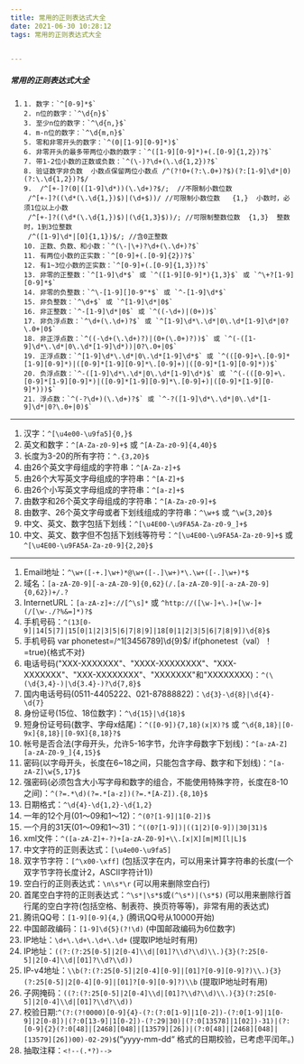 ```yaml
---
title: 常用的正则表达式大全
date: 2021-06-30 10:28:12
tags: 常用的正则表达式大全


---
```


##### 常用的正则表达式大全

1. ```
   1. 数字：`^[0-9]*$`
   2. n位的数字：`^\d{n}$`
   3. 至少n位的数字：`^\d{n,}$`
   4. m-n位的数字：`^\d{m,n}$`
   5. 零和非零开头的数字：`^(0|[1-9][0-9]*)$`
   6. 非零开头的最多带两位小数的数字：`^([1-9][0-9]*)+(.[0-9]{1,2})?$`
   7. 带1-2位小数的正数或负数：`^(\-)?\d+(\.\d{1,2})?$`
   8. 验证数字非负数  小数点保留两位小数点 /^(?!0+(?:\.0+)?$)(?:[1-9]\d*|0)(?:\.\d{1,2})?$/
   9.  /^[+-]?(0|([1-9]\d*))(\.\d+)?$/;  //不限制小数位数   
   	/^[+-]?((\d*(\.\d{1,})$)|(\d+$))/ //可限制小数位数   {1,}  小数时，必须1位以上小数
   	/^[+-]?((\d*(\.\d{1,})$)|(\d{1,3}$))/; //可限制整数位数  {1,3}  整数时，1到3位整数
   	/^([1-9]\d*|[0]{1,1})$/; //含0正整数
   10. 正数、负数、和小数：`^(\-|\+)?\d+(\.\d+)?$`
   11. 有两位小数的正实数：`^[0-9]+(.[0-9]{2})?$`
   12. 有1~3位小数的正实数：`^[0-9]+(.[0-9]{1,3})?$`
   13. 非零的正整数：`^[1-9]\d*$` 或 `^([1-9][0-9]*){1,3}$` 或 `^\+?[1-9][0-9]*$`
   14. 非零的负整数：`^\-[1-9][]0-9"*$` 或 `^-[1-9]\d*$`
   15. 非负整数：`^\d+$` 或 `^[1-9]\d*|0$`
   16. 非正整数：`^-[1-9]\d*|0$` 或 `^((-\d+)|(0+))$`
   17. 非负浮点数：`^\d+(\.\d+)?$` 或 `^[1-9]\d*\.\d*|0\.\d*[1-9]\d*|0?\.0+|0$`
   18. 非正浮点数：`^((-\d+(\.\d+)?)|(0+(\.0+)?))$` 或 `^(-([1-9]\d*\.\d*|0\.\d*[1-9]\d*))|0?\.0+|0$`
   19. 正浮点数：`^[1-9]\d*\.\d*|0\.\d*[1-9]\d*$` 或 `^(([0-9]+\.[0-9]*[1-9][0-9]*)|([0-9]*[1-9][0-9]*\.[0-9]+)|([0-9]*[1-9][0-9]*))$`
   20. 负浮点数：`^-([1-9]\d*\.\d*|0\.\d*[1-9]\d*)$` 或 `^(-(([0-9]+\.[0-9]*[1-9][0-9]*)|([0-9]*[1-9][0-9]*\.[0-9]+)|([0-9]*[1-9][0-9]*)))$`
   21. 浮点数：`^(-?\d+)(\.\d+)?$` 或 `^-?([1-9]\d*\.\d*|0\.\d*[1-9]\d*|0?\.0+|0)$`
   ```

   

------

1. 汉字：`^[\u4e00-\u9fa5]{0,}$`
2. 英文和数字：`^[A-Za-z0-9]+$` 或 `^[A-Za-z0-9]{4,40}$`
3. 长度为3-20的所有字符：`^.{3,20}$`
4. 由26个英文字母组成的字符串：`^[A-Za-z]+$`
5. 由26个大写英文字母组成的字符串：`^[A-Z]+$`
6. 由26个小写英文字母组成的字符串：`^[a-z]+$`
7. 由数字和26个英文字母组成的字符串：`^[A-Za-z0-9]+$`
8. 由数字、26个英文字母或者下划线组成的字符串：`^\w+$` 或 `^\w{3,20}$`
9. 中文、英文、数字包括下划线：`^[\u4E00-\u9FA5A-Za-z0-9_]+$`
10. 中文、英文、数字但不包括下划线等符号：`^[\u4E00-\u9FA5A-Za-z0-9]+$` 或 `^[\u4E00-\u9FA5A-Za-z0-9]{2,20}$`

------

1. Email地址：`^\w+([-+.]\w+)*@\w+([-.]\w+)*\.\w+([-.]\w+)*$`
2. 域名：`[a-zA-Z0-9][-a-zA-Z0-9]{0,62}(/.[a-zA-Z0-9][-a-zA-Z0-9]{0,62})+/.?`
3. InternetURL：`[a-zA-z]+://[^\s]*` 或 `^http://([\w-]+\.)+[\w-]+(/[\w-./?%&=]*)?$`
4. 手机号码：`^(13[0-9]|14[5|7]|15[0|1|2|3|5|6|7|8|9]|18[0|1|2|3|5|6|7|8|9])\d{8}$`
5. 手机号码 var phonetest=/^1[3456789]\d{9}$/   if(phonetest（val）！=true){格式不对}
6. 电话号码("XXX-XXXXXXX"、"XXXX-XXXXXXXX"、"XXX-XXXXXXX"、"XXX-XXXXXXXX"、"XXXXXXX"和"XXXXXXXX)：`^(\(\d{3,4}-)|\d{3.4}-)?\d{7,8}$`
7. 国内电话号码(0511-4405222、021-87888822)：`\d{3}-\d{8}|\d{4}-\d{7}`
8. 身份证号(15位、18位数字)：`^\d{15}|\d{18}$`
9. 短身份证号码(数字、字母x结尾)：`^([0-9]){7,18}(x|X)?$` 或 `^\d{8,18}|[0-9x]{8,18}|[0-9X]{8,18}?$`
10. 帐号是否合法(字母开头，允许5-16字节，允许字母数字下划线)：`^[a-zA-Z][a-zA-Z0-9_]{4,15}$`
11. 密码(以字母开头，长度在6~18之间，只能包含字母、数字和下划线)：`^[a-zA-Z]\w{5,17}$`
12. 强密码(必须包含大小写字母和数字的组合，不能使用特殊字符，长度在8-10之间)：`^(?=.*\d)(?=.*[a-z])(?=.*[A-Z]).{8,10}$`
13. 日期格式：`^\d{4}-\d{1,2}-\d{1,2}`
14. 一年的12个月(01～09和1～12)：`^(0?[1-9]|1[0-2])$`
15. 一个月的31天(01～09和1～31)：`^((0?[1-9])|((1|2)[0-9])|30|31)$`
16. xml文件：`^([a-zA-Z]+-?)+[a-zA-Z0-9]+\\.[x|X][m|M][l|L]$`
17. 中文字符的正则表达式：`[\u4e00-\u9fa5]`
18. 双字节字符：`[^\x00-\xff]` (包括汉字在内，可以用来计算字符串的长度(一个双字节字符长度计2，ASCII字符计1))
19. 空白行的正则表达式：`\n\s*\r` (可以用来删除空白行)
20. 首尾空白字符的正则表达式：`^\s*|\s*$`或`(^\s*)|(\s*$)` (可以用来删除行首行尾的空白字符(包括空格、制表符、换页符等等)，非常有用的表达式)
21. 腾讯QQ号：`[1-9][0-9]{4,}` (腾讯QQ号从10000开始)
22. 中国邮政编码：`[1-9]\d{5}(?!\d)` (中国邮政编码为6位数字)
23. IP地址：`\d+\.\d+\.\d+\.\d+` (提取IP地址时有用)
24. IP地址：`((?:(?:25[0-5]|2[0-4]\\d|[01]?\\d?\\d)\\.){3}(?:25[0-5]|2[0-4]\\d|[01]?\\d?\\d))`
25. IP-v4地址：`\\b(?:(?:25[0-5]|2[0-4][0-9]|[01]?[0-9][0-9]?)\\.){3}(?:25[0-5]|2[0-4][0-9]|[01]?[0-9][0-9]?)\\b` (提取IP地址时有用)
26. 子网掩码：`((?:(?:25[0-5]|2[0-4]\\d|[01]?\\d?\\d)\\.){3}(?:25[0-5]|2[0-4]\\d|[01]?\\d?\\d))`
27. 校验日期:`^(?:(?!0000)[0-9]{4}-(?:(?:0[1-9]|1[0-2])-(?:0[1-9]|1[0-9]|2[0-8])|(?:0[13-9]|1[0-2])-(?:29|30)|(?:0[13578]|1[02])-31)|(?:[0-9]{2}(?:0[48]|[2468][048]|[13579][26])|(?:0[48]|[2468][048]|[13579][26])00)-02-29)$`(“yyyy-mm-dd“ 格式的日期校验，已考虑平闰年。)
28. 抽取注释：`<!--(.*?)-->`